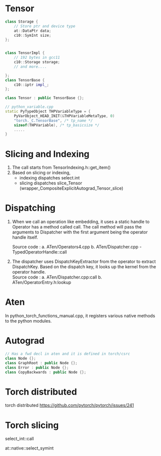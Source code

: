 

# Tensor

```c++
class Storage {
    // Store ptr and device type
    at::DataPtr data;
    c10::SymInt size;
};


class TensorImpl {
    // 192 bytes in gcc11
    c10::Storage storage;
    // and more....

};
class TensorBase {
    c10::iptr impl_;
}; 

class Tensor : public TensorBase {};

```

```c++
// python_variable.cpp
static PyTypeObject THPVariableType = {
    PyVarObject_HEAD_INIT(&THPVariableMetaType, 0)
    "torch._C.TensorBase", /* tp_name */
    sizeof(THPVariable), /* tp_basicsize */
    .....
}

```

# Slicing and Indexing

1. The call starts from TensorIndexing.h::get_item()
2. Based on slicing or indexing, 
    -   indexing dispatches select.int
    -   slicing dispatches slice_Tensor (wrapper_CompositeExplicitAutograd_Tensor_slice)

    



# Dispatching
1. When we call an operation like embedding, it uses a static handle to Operator has a method called call. The call method will pass the arguments to Dispatcher with the first argument being the operator handle itself. 
	
	Source code : 
	a. ATen/Operators4.cpp 
	b. ATen/Dispatcher.cpp - TypedOperatorHandle::call

2. The dispatcher uses DispatchKeyExtractor from the operator to extract DispatchKey. Based on the dispatch key, it looks up the kernel from the operator handle.  
	Source code : 
	a. ATen/Dispatcher.cpp:call
	b. ATen/OperatorEntry.h:lookup


# Aten
In python_torch_functions_manual.cpp, it registers various native methods to the python modules.


# Autograd
```c++
// Has a fwd decl in aten and it is defined in torch/csrc
class Node {};
class GraphRoot : public Node {};
class Error : public Node {};
class CopyBackwards : public Node {};


```

# Torch distributed

torch distributed
https://github.com/pytorch/pytorch/issues/241


# Torch slicing

select_int::call

at::native::select_symint
